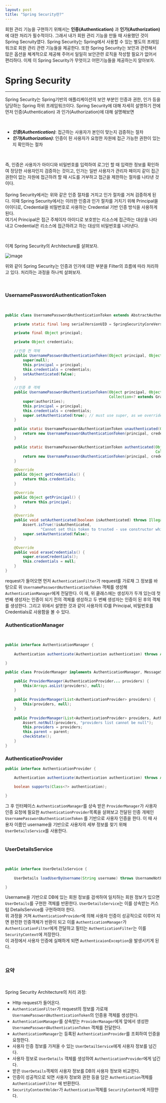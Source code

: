 ```yaml
---
layout: post
title: "Spring Security란?"
---
```


회원 관리 기능을 구현하기 위해서는 __인증(Authentication)__ 과 __인가(Authorization)__ 에 대한 
처리가 필수적이다. 그래서 내가 회원 관리 기능을 만들 때 사용했던 것이 Spring Secruity였다.
Spring Security는 Spring에서 사용할 수 있는 별도의 프레임워크로 회원 관리 관련 기능들을 제공한다.
또한 Spring Security는 보안과 관련해서 많은 옵션을 쳬계적으로 제공해 주어서 일일히 보안관련 로직을 
작성할 필요가 없어서 편리하다. 이제 이 Spring Security가 무엇이고 어떤기능들을 제공하는지 알아보자.

# Spring Security

---

Spring Security는 Spring기반의 애플리케이션의 보안 부분인 인증과 권한, 인가 등을 담당하는
Spring 하위 프레임워크이다. Spring Security에 대해 자세히 설명하기 전에 먼저 인증(Authentication)
과 인가(Authorization)에 대해 설명해보면

<br>

+ **_인증(Authentication)_**: 접근하는 사용자가 본인이 맞는지 검증하는 절차    
+ **_인가(Authorization)_**: 인증이 된 사용자가 요청한 자원에 접근 가능한 권한이 있는지
확인하는 절차  

<br>

즉, 인증은 사용자가 아이디와 비밀번호를 입력하여 로그인 할 때 입력한 정보를 확인하여
정당한 사용자인지 검증하는 것이고, 인가는 일반 사용자가 관리자 페이지 같이 접근 권한이 없는
자원에 접근하려 할 때 시도를 거부하고 접근을 제한하는 절차를 나타낸 것이다.  
<br>
Spring Security에서는 위와 같은 인증 절차를 거치고 인가 절차를 거쳐 검증하게 된다. 이때 
Spring Security에서는 이러한 인증과 인가 절차를 거치기 위해 Principal을 아이디로, 
Credential을 비밀번호로 사용하는 Credential 기반 인증 방식을 사용하게 된다.  
여기서 Principal은 접근 주체이자 아이디로 보호받는 리소스에 접근하는 대상을 나타내고
Credential은 리소스에 접근하려고 하는 대상의 비밀번호를 나타낸다.

<br>

이제 Spring Security의 Architecture를 살펴보자.

![image](/assets/img/2023-08-09-Spring_Security/spring_security_architecture.png "아키텍쳐")
<br>

위와 같이 Spring Security는 인증과 인가에 대한 부분을 Filter의 흐름에 따라 처리하고 있다.
처리하는 과정을 하나씩 살펴보자.

<br/>

<h3 class="text-center"> UsernamePasswordAuthenticationToken </h3> 

<br/>

```java
public class UsernamePasswordAuthenticationToken extends AbstractAuthenticationToken {

    private static final long serialVersionUID = SpringSecurityCoreVersion.SERIAL_VERSION_UID;

    private final Object principal;

    private Object credentials;

    //인증 전 객체
    public UsernamePasswordAuthenticationToken(Object principal, Object credentials) {
        super(null);
        this.principal = principal;
        this.credentials = credentials;
        setAuthenticated(false);
    }

    //인증 후 객체
    public UsernamePasswordAuthenticationToken(Object principal, Object credentials,
                                               Collection<? extends GrantedAuthority> authorities) {
        super(authorities);
        this.principal = principal;
        this.credentials = credentials;
        super.setAuthenticated(true); // must use super, as we override
    }

    public static UsernamePasswordAuthenticationToken unauthenticated(Object principal, Object credentials) {
        return new UsernamePasswordAuthenticationToken(principal, credentials);
    }

    public static UsernamePasswordAuthenticationToken authenticated(Object principal, Object credentials,
                                                                    Collection<? extends GrantedAuthority> authorities) {
        return new UsernamePasswordAuthenticationToken(principal, credentials, authorities);
    }

    @Override
    public Object getCredentials() {
        return this.credentials;
    }

    @Override
    public Object getPrincipal() {
        return this.principal;
    }

    @Override
    public void setAuthenticated(boolean isAuthenticated) throws IllegalArgumentException {
        Assert.isTrue(!isAuthenticated,
                "Cannot set this token to trusted - use constructor which takes a GrantedAuthority list instead");
        super.setAuthenticated(false);
    }

    @Override
    public void eraseCredentials() {
        super.eraseCredentials();
        this.credentials = null;
    }
}
```

request가 들어오면 먼저 `AuthenticationFilter`가 request를 가로채 그 정보를 바탕으로 위 `UsernamePasswordAuthenticationToken`
객체를 생성해 `AuthenticationManager`에게 전달한다. 이 때, 위 클래스에는 생성자가 두개 있는데 첫 번째 생성자는 인증이 되기 전의 객체를
생성하고 두 번째 생성자는 인증이 된 후의 객체를 생성한다. 그리고 위에서 설명한 것과 같이 사용자의 ID를
Principal, 비밀번호를 Credentials로 사용함을 볼 수 있다.
<br/>

<h3 class="text-center"> AuthenticationManager </h3>

<br/>

```java
public interface AuthenticationManager {
    
    Authentication authenticate(Authentication authentication) throws AuthenticationException;

}
```
```java
public class ProviderManager implements AuthenticationManager, MessageSourceAware, InitializingBean {

    public ProviderManager(AuthenticationProvider... providers) {
        this(Arrays.asList(providers), null);
    }
    
    public ProviderManager(List<AuthenticationProvider> providers) {
        this(providers, null);
    }
    
    public ProviderManager(List<AuthenticationProvider> providers, AuthenticationManager parent) {
        Assert.notNull(providers, "providers list cannot be null");
        this.providers = providers;
        this.parent = parent;
        checkState();
    }
}
```

<h3 class="text-center"> AuthenticationProvider </h3>

```java
public interface AuthenticationProvider {

    Authentication authenticate(Authentication authentication) throws AuthenticationException;

    boolean supports(Class<?> authentication);

}
```

그 후 인터페이스 `AuthenticationManager`를 상속 받은 `ProviderManager`가 사용자 인증 요청에 
필요한 `AuthenticationProvider`목록을 살펴보고 전달된 인증 개체인 `UsernamePasswordAuthenticationToken`
를 기반으로 사용자 인증을 한다. 이 때 사용자 이름인 username을 기반으로 사용자의 세부 정보를 찾기
위해 `UserDetailsService`를 사용한다.  
<br/>

<h3 class="text-center"> UserDetailsService </h3>

<br/>

```java
public interface UserDetailsService {
    
	UserDetails loadUserByUsername(String username) throws UsernameNotFoundException;

}
```

Username을 기반으로 DB에 있는 회원 정보를 검색하여 일치하는 회원 정보가 있으면 `UserDetails`를 구현한
객체를 반환한다. `UserDetailsService`는 이를 상속받는 커스텀 DetailsService를 구현하여야 한다.
<br/>
위 과정을 거쳐 `AuthenticationProvider`에 의해 사용자 인증이 성공적으로 이루어 지면 완전한 인증객체가
반환이 되고 이를 `AuthenticationManager`가 `AuthenticationFilter`에게 전달하고 필터는
`AuthenticationFilter`는 이를 `SecurityContext`에 저장한다.  
이 과정에서 사용자 인증에 실패하게 되면 `AuthenticaionException`을 발생시키게 된다.


<br/>

<h3 class="text-center"> 요약 </h3>

<br/>

Spring Security Architecture의 처리 과정:  

- Http request가 들어온다.
- `AuthenticationFilter`가 request의 정보를 가로채 `UsernamePasswordAuthenticationToken`의
  인증용 객체를 생성한다.
- `AuthenticationManager`를 상속받는 `ProviderManager`에게 앞에서 생성한
  `UsernamePasswordAuthenticationToken` 객체를 전달한다.
- `AuthenticationManager`는 등록된 `AuthenticationProvider`를 조회하여 인증을 요청한다.
- 사용자 인증 정보를 가져올 수 있는 `UserDetailService`에게 사용자 정보를 넘긴다.
- 사용자 정보로 `UserDetails` 객체를 생성하여 `AuthenticationProvider`에게 넘긴다.
- 받은 `UserDetails`객체의 사용자 정보를 DB의 사용자 정보와 비교한다.
- 인증이 성공적으로 되면 사용자 정보와 권한 등을 담은 `Authentication`객체를 `AuthenticationFilter`
  에 반환한다.
- `SecurityContextHolder`가 `Authentication`객체를 `SecurityContext`에 저장한다.



